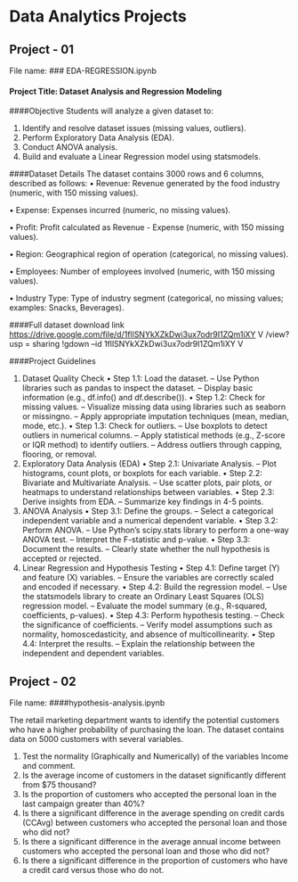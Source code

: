 # Data Analytics Projects

## Project - 01
File name: ### EDA-REGRESSION.ipynb

#### Project Title: Dataset Analysis and Regression Modeling

####Objective
Students will analyze a given dataset to:
1. Identify and resolve dataset issues (missing values, outliers).
2. Perform Exploratory Data Analysis (EDA).
3. Conduct ANOVA analysis.
4. Build and evaluate a Linear Regression model using statsmodels.

####Dataset Details
The dataset contains 3000 rows and 6 columns, described as follows:
• Revenue: Revenue generated by the food industry (numeric, with 150 missing values).

• Expense: Expenses incurred (numeric, no missing values).

• Profit: Profit calculated as Revenue - Expense (numeric, with 150 missing values).

• Region: Geographical region of operation (categorical, no missing values).

• Employees: Number of employees involved (numeric, with 150 missing values).

• Industry Type: Type of industry segment (categorical, no missing values; examples: Snacks,
Beverages).

####Full dataset download link
https://drive.google.com/file/d/1fllSNYkXZkDwi3ux7odr9I1ZQm1iXY V /view?usp = sharing
!gdown –id 1fllSNYkXZkDwi3ux7odr9I1ZQm1iXY V

####Project Guidelines
1. Dataset Quality Check
• Step 1.1: Load the dataset.
– Use Python libraries such as pandas to inspect the dataset.
– Display basic information (e.g., df.info() and df.describe()).
• Step 1.2: Check for missing values.
– Visualize missing data using libraries such as seaborn or missingno.
– Apply appropriate imputation techniques (mean, median, mode, etc.).
• Step 1.3: Check for outliers.
– Use boxplots to detect outliers in numerical columns.
– Apply statistical methods (e.g., Z-score or IQR method) to identify outliers.
– Address outliers through capping, flooring, or removal.
2. Exploratory Data Analysis (EDA)
• Step 2.1: Univariate Analysis.
– Plot histograms, count plots, or boxplots for each variable.
• Step 2.2: Bivariate and Multivariate Analysis.
– Use scatter plots, pair plots, or heatmaps to understand relationships between variables.
• Step 2.3: Derive insights from EDA.
– Summarize key findings in 4-5 points.
3. ANOVA Analysis
• Step 3.1: Define the groups.
– Select a categorical independent variable and a numerical dependent variable.
• Step 3.2: Perform ANOVA.
– Use Python’s scipy.stats library to perform a one-way ANOVA test.
– Interpret the F-statistic and p-value.
• Step 3.3: Document the results.
– Clearly state whether the null hypothesis is accepted or rejected.
4. Linear Regression and Hypothesis Testing
• Step 4.1: Define target (Y) and feature (X) variables.
– Ensure the variables are correctly scaled and encoded if necessary.
• Step 4.2: Build the regression model.
– Use the statsmodels library to create an Ordinary Least Squares (OLS) regression model.
– Evaluate the model summary (e.g., R-squared, coefficients, p-values).
• Step 4.3: Perform hypothesis testing.
– Check the significance of coefficients.
– Verify model assumptions such as normality, homoscedasticity, and absence of multicollinearity.
• Step 4.4: Interpret the results.
– Explain the relationship between the independent and dependent variables.

## Project - 02
File name: ####hypothesis-analysis.ipynb

The retail marketing department wants to identify the potential customers who have a higher
probability of purchasing the loan. The dataset contains data on 5000 customers with several
variables.

1. Test the normality (Graphically and Numerically) of the variables Income and comment.
2. Is the average income of customers in the dataset significantly different from $75 thousand?
3. Is the proportion of customers who accepted the personal loan in the last campaign greater
than 40%?
4. Is there a significant difference in the average spending on credit cards (CCAvg) between
customers who accepted the personal loan and those who did not?
5. Is there a significant difference in the average annual income between customers who
accepted the personal loan and those who did not?
6. Is there a significant difference in the proportion of customers who have a credit card versus
those who do not. 

